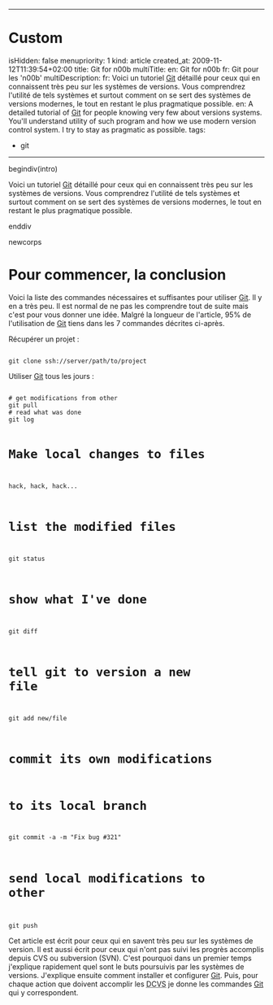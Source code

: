 -----

# Custom 
isHidden:       false
menupriority:   1
kind:           article
created_at:           2009-11-12T11:39:54+02:00
title: Git for n00b
multiTitle: 
    en: Git for n00b
    fr: Git pour les 'n00b'
multiDescription:
    fr: Voici un tutoriel <a href="http://git-scm.org">Git</a> détaillé pour ceux qui en connaissent très peu sur les systèmes de versions. Vous comprendrez l'utilité de tels systèmes et surtout comment on se sert des systèmes de versions modernes, le tout en restant le plus pragmatique possible.
    en: A detailed tutorial of <a href="http://git-scm.org">Git</a> for people knowing very few about versions systems. You'll understand utility of such program and how we use modern version control system. I try to stay as pragmatic as possible.
tags:
  - git

-----

begindiv(intro)

Voici un tutoriel <a href="http://git-scm.org">Git</a> détaillé pour ceux qui en connaissent très peu sur les systèmes de versions. Vous comprendrez l'utilité de tels systèmes et surtout comment on se sert des systèmes de versions modernes, le tout en restant le plus pragmatique possible.



enddiv

newcorps

# Pour commencer, la conclusion

Voici la liste des commandes nécessaires et suffisantes pour utiliser [Git][git]. Il y en a très peu. Il est normal de ne pas les comprendre tout de suite mais c'est pour vous donner une idée. Malgré la longueur de l'article, 95% de l'utilisation de [Git][git] tiens dans les 7 commandes décrites ci-après.



Récupérer un projet : 


<div><code class="zsh">
git clone ssh://server/path/to/project
</code></div>

Utiliser [Git][git] tous les jours : 


<div><code class="zsh">
# get modifications from other
git pull
# read what was done
git log

# Make local changes to files 
hack, hack, hack...
# list the modified files
git status
# show what I've done
git diff

# tell git to version a new file
git add new/file

# commit its own modifications 
# to its local branch
git commit -a -m "Fix bug #321"

# send local modifications to other
git push
</code></div>


Cet article est écrit pour ceux qui en savent très peu sur les systèmes de version. Il est aussi écrit pour ceux qui n'ont pas suivi les progrès accomplis depuis CVS ou subversion (SVN). C'est pourquoi dans un premier temps j'explique rapidement quel sont le buts poursuivis par les systèmes de versions. J'explique ensuite comment installer et configurer [Git][git]. Puis, pour chaque action que doivent accomplir les <abbr title="Decentralized Concurent Versions System">DCVS</abbr> je donne les commandes [Git][git] qui y correspondent.



[git]: http://git-scm.org "Git"
